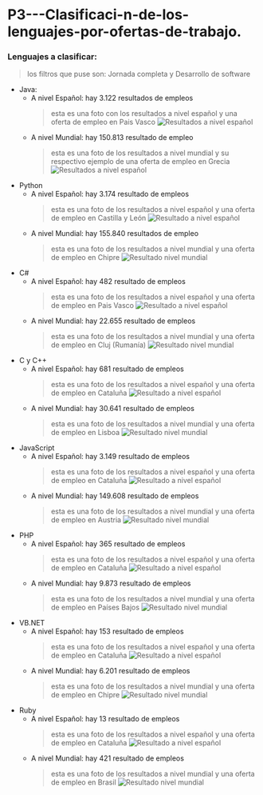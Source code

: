 # P3---Clasificaci-n-de-los-lenguajes-por-ofertas-de-trabajo.
### Lenguajes a clasificar:
>los filtros que puse son: Jornada completa y Desarrollo de software
* Java:
  * A nivel Español: hay 3.122 resultados de empleos
    > esta es una foto con los resultados a nivel español y una oferta de empleo en Pais Vasco
    ![Resultados a nivel español](https://github.com/AlexandruCj/P3---Clasificaci-n-de-los-lenguajes-por-ofertas-de-trabajo./blob/main/9E463041-D0B9-470F-A86A-6B01F19CB78C.png)
  * A nivel Mundial: hay 150.813 resultado de empleo
    > esta es una foto de los resultados a nivel mundial y su respectivo ejemplo de una oferta de empleo en Grecia
    ![Resultados a nivel español](https://github.com/AlexandruCj/P3---Clasificaci-n-de-los-lenguajes-por-ofertas-de-trabajo./blob/main/EA9524A0-8E9E-4AC2-BE16-0FF6F5161BA5.png)
* Python
  * A nivel Español: hay 3.174 resultado de empleos
    > esta es una foto de los resultados a nivel español y una oferta de empleo en Castilla y León
    ![Resultado a nivel español](https://github.com/AlexandruCj/P3---Clasificaci-n-de-los-lenguajes-por-ofertas-de-trabajo./blob/main/C975DD9C-1DFA-42BB-86C8-F132CA802AB1.png)
  * A nivel Mundial: hay 155.840 resultados de empleo
    > esta es una foto de los resultados a nivel mundial y una oferta de empleo en Chipre
    ![Resultado  nivel mundial](https://github.com/AlexandruCj/P3---Clasificaci-n-de-los-lenguajes-por-ofertas-de-trabajo./blob/main/2BF5B9E7-8DB5-4942-A0A8-64D4F9819B95.png)
* C#
  * A nivel Español: hay 482 resultado de empleos
    > esta es una foto de los resultados a nivel español y una oferta de empleo en Pais Vasco
    ![Resultado a nivel español](https://github.com/AlexandruCj/P3---Clasificaci-n-de-los-lenguajes-por-ofertas-de-trabajo./blob/main/C%23%20espa%C3%B1a.png)
  * A nivel Mundial: hay 22.655 resultado de empleos
    > esta es una foto de los resultados a nivel mundial y una oferta de empleo en Cluj (Rumanía)
    ![Resultado  nivel mundial](https://github.com/AlexandruCj/P3---Clasificaci-n-de-los-lenguajes-por-ofertas-de-trabajo./blob/main/C%23%20Mundial.png)
* C y C++
  * A nivel Español: hay 681 resultado de empleos
    > esta es una foto de los resultados a nivel español y una oferta de empleo en Cataluña
    ![Resultado a nivel español](https://github.com/AlexandruCj/P3---Clasificaci-n-de-los-lenguajes-por-ofertas-de-trabajo./blob/main/C%20y%20C%2B%2B%20Espa%C3%B1a.png)
  * A nivel Mundial: hay 30.641 resultado de empleos
    > esta es una foto de los resultados a nivel mundial y una oferta de empleo en Lisboa
    ![Resultado  nivel mundial](https://github.com/AlexandruCj/P3---Clasificaci-n-de-los-lenguajes-por-ofertas-de-trabajo./blob/main/C%20y%20C%2B%2B%20Mundial.png)
* JavaScript
  * A nivel Español: hay 3.149 resultado de empleos
    > esta es una foto de los resultados a nivel español y una oferta de empleo en Cataluña
    ![Resultado a nivel español](https://github.com/AlexandruCj/P3---Clasificaci-n-de-los-lenguajes-por-ofertas-de-trabajo./blob/main/JavaScript%20Espa%C3%B1a.png)
  * A nivel Mundial: hay 149.608 resultado de empleos
    > esta es una foto de los resultados a nivel mundial y una oferta de empleo en Austria
    ![Resultado  nivel mundial](https://github.com/AlexandruCj/P3---Clasificaci-n-de-los-lenguajes-por-ofertas-de-trabajo./blob/main/JavaScript%20Mundial.png)
* PHP
  * A nivel Español: hay 365 resultado de empleos
    > esta es una foto de los resultados a nivel español y una oferta de empleo en Cataluña
    ![Resultado a nivel español](https://github.com/AlexandruCj/P3---Clasificaci-n-de-los-lenguajes-por-ofertas-de-trabajo./blob/main/PHP%20Espa%C3%B1a.png)
  * A nivel Mundial: hay 9.873 resultado de empleos
    > esta es una foto de los resultados a nivel mundial y una oferta de empleo en Países Bajos
    ![Resultado  nivel mundial](https://github.com/AlexandruCj/P3---Clasificaci-n-de-los-lenguajes-por-ofertas-de-trabajo./blob/main/PHP%20Mundial.png)
* VB.NET
  * A nivel Español: hay 153 resultado de empleos
    > esta es una foto de los resultados a nivel español y una oferta de empleo en Cataluña
    ![Resultado a nivel español](https://github.com/AlexandruCj/P3---Clasificaci-n-de-los-lenguajes-por-ofertas-de-trabajo./blob/main/VB.NET%20Espa%C3%B1a.png)
  * A nivel Mundial: hay 6.201 resultado de empleos
    > esta es una foto de los resultados a nivel mundial y una oferta de empleo en Chipre
    ![Resultado  nivel mundial](https://github.com/AlexandruCj/P3---Clasificaci-n-de-los-lenguajes-por-ofertas-de-trabajo./blob/main/VB.NET%20Mundial.png)
* Ruby
  * A nivel Español: hay 13 resultado de empleos
    > esta es una foto de los resultados a nivel español y una oferta de empleo en Cataluña
    ![Resultado a nivel español](https://github.com/AlexandruCj/P3---Clasificaci-n-de-los-lenguajes-por-ofertas-de-trabajo./blob/main/Ruby%20Espa%C3%B1a.png)
  * A nivel Mundial: hay 421 resultado de empleos
    > esta es una foto de los resultados a nivel mundial y una oferta de empleo en Brasil
    ![Resultado  nivel mundial](https://github.com/AlexandruCj/P3---Clasificaci-n-de-los-lenguajes-por-ofertas-de-trabajo./blob/main/Ruby%20Mundial.png)    
